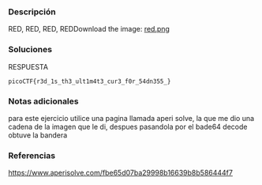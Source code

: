 ### Descripción 
RED, RED, RED, REDDownload the image: [red.png](https://challenge-files.picoctf.net/c_verbal_sleep/831307718b34193b288dde31e557484876fb84978b5818e2627e453a54aa9ba6/red.png)
### Soluciones
RESPUESTA

```
picoCTF{r3d_1s_th3_ult1m4t3_cur3_f0r_54dn355_}
```
### Notas adicionales 

para este ejercicio utilice una pagina llamada aperi solve, la que me dio una cadena de la imagen que le di, despues pasandola por el bade64 decode obtuve la bandera

### Referencias 
https://www.aperisolve.com/fbe65d07ba29998b16639b8b586444f7